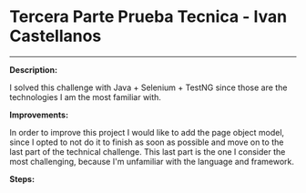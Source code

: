 <H1> Tercera Parte Prueba Tecnica - Ivan Castellanos </H1>

***
**Description:**

I solved this challenge with Java + Selenium + TestNG since those are the
technologies I am the most familiar with.

**Improvements:**

In order to improve this project I would like to add the page object model, since I opted to not do it to finish as soon
as possible
and move on to the last part of the technical challenge. This last part is the one I consider the most challenging,
because I'm unfamiliar with the language and framework.

**Steps:**

